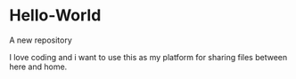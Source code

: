# Hello-World
A new repository

I love coding and i want to use this as my platform for sharing files between here and home.
